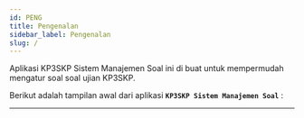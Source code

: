 ```yaml
---
id: PENG
title: Pengenalan
sidebar_label: Pengenalan
slug: /
---
```


Aplikasi KP3SKP Sistem Manajemen Soal ini di buat untuk mempermudah mengatur soal soal ujian KP3SKP.


Berikut adalah tampilan awal dari aplikasi **`KP3SKP Sistem Manajemen Soal`** :


---